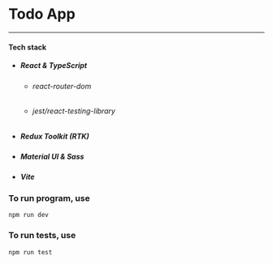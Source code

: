# Todo App

---

#### Tech stack

-   ##### React & TypeScript
    -   ###### react-router-dom
    -   ###### jest/react-testing-library
-   ##### Redux Toolkit (RTK)
-   ##### Material UI & Sass
-   ##### Vite

### To run program, use

`npm run dev`

### To run tests, use

`npm run test`
